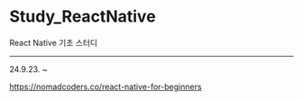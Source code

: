 # Study_ReactNative

React Native 기초 스터디

---

24.9.23. ~

https://nomadcoders.co/react-native-for-beginners
